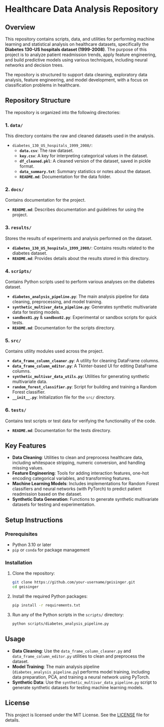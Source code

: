 # Healthcare Data Analysis Repository

## Overview
This repository contains scripts, data, and utilities for performing machine learning and statistical analysis on healthcare datasets, specifically the **Diabetes 130-US hospitals dataset (1999-2008)**. The purpose of this project is to analyze patient readmission trends, apply feature engineering, and build predictive models using various techniques, including neural networks and decision trees.

The repository is structured to support data cleaning, exploratory data analysis, feature engineering, and model development, with a focus on classification problems in healthcare.

## Repository Structure
The repository is organized into the following directories:

### 1. `data/`
This directory contains the raw and cleaned datasets used in the analysis.
- `diabetes_130_US_hospitals_1999_2008/`:
  - **`data.csv`**: The raw dataset.
  - **`key.csv`**: A key for interpreting categorical values in the dataset.
  - **`df_cleaned.pkl`**: A cleaned version of the dataset, saved in pickle format.
  - **`data_summary.txt`**: Summary statistics or notes about the dataset.
  - **`README.md`**: Documentation for the data folder.

### 2. `docs/`
Contains documentation for the project.
- **`README.md`**: Describes documentation and guidelines for using the project.

### 3. `results/`
Stores the results of experiments and analysis performed on the dataset.
- **`diabetes_130_US_hospitals_1999_2008/`**: Contains results related to the diabetes dataset.
- **`README.md`**: Provides details about the results stored in this directory.

### 4. `scripts/`
Contains Python scripts used to perform various analyses on the diabetes dataset.
- **`diabetes_analysis_pipeline.py`**: The main analysis pipeline for data cleaning, preprocessing, and model training.
- **`synthetic_multivar_data_pipeline.py`**: Generates synthetic multivariate data for testing models.
- **`sandbox01.py`** & **`sandbox02.py`**: Experimental or sandbox scripts for quick tests.
- **`README.md`**: Documentation for the scripts directory.

### 5. `src/`
Contains utility modules used across the project.
- **`data_frame_column_cleaner.py`**: A utility for cleaning DataFrame columns.
- **`data_frame_column_editor.py`**: A Tkinter-based UI for editing DataFrame columns.
- **`synthetic_multivar_data_utils.py`**: Utilities for generating synthetic multivariate data.
- **`random_forest_classifier.py`**: Script for building and training a Random Forest classifier.
- **`__init__.py`**: Initialization file for the `src/` directory.

### 6. `tests/`
Contains test scripts or test data for verifying the functionality of the code.
- **`README.md`**: Documentation for the tests directory.

## Key Features
- **Data Cleaning**: Utilities to clean and preprocess healthcare data, including whitespace stripping, numeric conversion, and handling missing values.
- **Feature Engineering**: Tools for adding interaction features, one-hot encoding categorical variables, and transforming features.
- **Machine Learning Models**: Includes implementations for Random Forest classifiers and neural networks (with PyTorch) to predict patient readmission based on the dataset.
- **Synthetic Data Generation**: Functions to generate synthetic multivariate datasets for testing and experimentation.

## Setup Instructions
### Prerequisites
- Python 3.10 or later
- `pip` or `conda` for package management

### Installation
1. Clone the repository:
    ```bash
    git clone https://github.com/your-username/geisinger.git
    cd geisinger
    ```

2. Install the required Python packages:
    ```bash
    pip install -r requirements.txt
    ```

3. Run any of the Python scripts in the `scripts/` directory:
    ```bash
    python scripts/diabetes_analysis_pipeline.py
    ```

## Usage
- **Data Cleaning**: Use the `data_frame_column_cleaner.py` and `data_frame_column_editor.py` utilities to clean and preprocess the dataset.
- **Model Training**: The main analysis pipeline (`diabetes_analysis_pipeline.py`) performs model training, including data preparation, PCA, and training a neural network using PyTorch.
- **Synthetic Data**: Use the `synthetic_multivar_data_pipeline.py` script to generate synthetic datasets for testing machine learning models.

## License
This project is licensed under the MIT License. See the [LICENSE](LICENSE) file for details.

